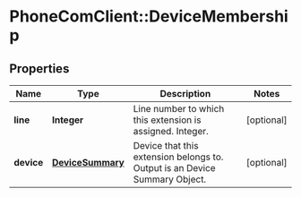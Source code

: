 # PhoneComClient::DeviceMembership

## Properties
Name | Type | Description | Notes
------------ | ------------- | ------------- | -------------
**line** | **Integer** | Line number to which this extension is assigned. Integer. | [optional]
**device** | [**DeviceSummary**](DeviceSummary.md) | Device that this extension belongs to. Output is an Device Summary Object. | [optional]


